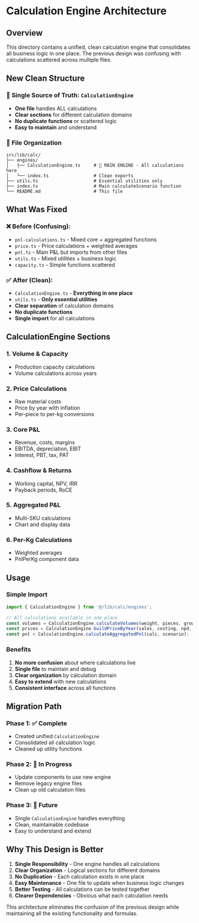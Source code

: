 # Calculation Engine Architecture

## Overview
This directory contains a unified, clean calculation engine that consolidates all business logic in one place. The previous design was confusing with calculations scattered across multiple files.

## New Clean Structure

### 🎯 **Single Source of Truth: `CalculationEngine`**
- **One file** handles ALL calculations
- **Clear sections** for different calculation domains
- **No duplicate functions** or scattered logic
- **Easy to maintain** and understand

### 📁 **File Organization**

```
src/lib/calc/
├── engines/
│   ├── CalculationEngine.ts     # 🎯 MAIN ENGINE - All calculations here
│   └── index.ts                 # Clean exports
├── utils.ts                     # Essential utilities only
├── index.ts                     # Main calculateScenario function
└── README.md                    # This file
```

## What Was Fixed

### ❌ **Before (Confusing):**
- `pnl-calculations.ts` - Mixed core + aggregated functions
- `price.ts` - Price calculations + weighted averages
- `pnl.ts` - Main P&L but imports from other files
- `utils.ts` - Mixed utilities + business logic
- `capacity.ts` - Simple functions scattered

### ✅ **After (Clean):**
- `CalculationEngine.ts` - **Everything in one place**
- `utils.ts` - **Only essential utilities**
- **Clear separation** of calculation domains
- **No duplicate functions**
- **Single import** for all calculations

## CalculationEngine Sections

### 1. **Volume & Capacity**
- Production capacity calculations
- Volume calculations across years

### 2. **Price Calculations**
- Raw material costs
- Price by year with inflation
- Per-piece to per-kg conversions

### 3. **Core P&L**
- Revenue, costs, margins
- EBITDA, depreciation, EBIT
- Interest, PBT, tax, PAT

### 4. **Cashflow & Returns**
- Working capital, NPV, IRR
- Payback periods, RoCE

### 5. **Aggregated P&L**
- Multi-SKU calculations
- Chart and display data

### 6. **Per-Kg Calculations**
- Weighted averages
- PnlPerKg component data

## Usage

### Simple Import
```typescript
import { CalculationEngine } from '@/lib/calc/engines';

// All calculations available in one place
const volumes = CalculationEngine.calculateVolumes(weight, pieces, growthRate);
const prices = CalculationEngine.buildPriceByYear(sales, costing, npd, ops);
const pnl = CalculationEngine.calculateAggregatedPnl(calc, scenario);
```

### Benefits
1. **No more confusion** about where calculations live
2. **Single file** to maintain and debug
3. **Clear organization** by calculation domain
4. **Easy to extend** with new calculations
5. **Consistent interface** across all functions

## Migration Path

### Phase 1: ✅ **Complete**
- Created unified `CalculationEngine`
- Consolidated all calculation logic
- Cleaned up utility functions

### Phase 2: 🔄 **In Progress**
- Update components to use new engine
- Remove legacy engine files
- Clean up old calculation files

### Phase 3: 🎯 **Future**
- Single `CalculationEngine` handles everything
- Clean, maintainable codebase
- Easy to understand and extend

## Why This Design is Better

1. **Single Responsibility** - One engine handles all calculations
2. **Clear Organization** - Logical sections for different domains
3. **No Duplication** - Each calculation exists in one place
4. **Easy Maintenance** - One file to update when business logic changes
5. **Better Testing** - All calculations can be tested together
6. **Clearer Dependencies** - Obvious what each calculation needs

This architecture eliminates the confusion of the previous design while maintaining all the existing functionality and formulas.
